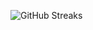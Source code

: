 ![GitHub Streaks](https://github-streaks-mqc9.onrender.com/streak/happilli/image?theme=midnight&cache_bust=1742830925)
